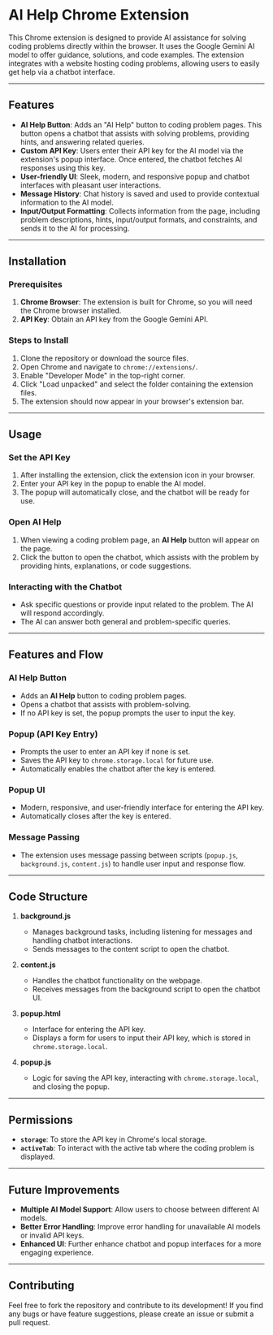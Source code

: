 # AI Help Chrome Extension

This Chrome extension is designed to provide AI assistance for solving coding problems directly within the browser. It uses the Google Gemini AI model to offer guidance, solutions, and code examples. The extension integrates with a website hosting coding problems, allowing users to easily get help via a chatbot interface.

---

## Features

- **AI Help Button**: Adds an "AI Help" button to coding problem pages. This button opens a chatbot that assists with solving problems, providing hints, and answering related queries.
- **Custom API Key**: Users enter their API key for the AI model via the extension's popup interface. Once entered, the chatbot fetches AI responses using this key.
- **User-friendly UI**: Sleek, modern, and responsive popup and chatbot interfaces with pleasant user interactions.
- **Message History**: Chat history is saved and used to provide contextual information to the AI model.
- **Input/Output Formatting**: Collects information from the page, including problem descriptions, hints, input/output formats, and constraints, and sends it to the AI for processing.

---

## Installation

### Prerequisites

1. **Chrome Browser**: The extension is built for Chrome, so you will need the Chrome browser installed.
2. **API Key**: Obtain an API key from the Google Gemini API.

### Steps to Install

1. Clone the repository or download the source files.
2. Open Chrome and navigate to `chrome://extensions/`.
3. Enable "Developer Mode" in the top-right corner.
4. Click "Load unpacked" and select the folder containing the extension files.
5. The extension should now appear in your browser's extension bar.

---

## Usage

### Set the API Key

1. After installing the extension, click the extension icon in your browser.
2. Enter your API key in the popup to enable the AI model.
3. The popup will automatically close, and the chatbot will be ready for use.

### Open AI Help

1. When viewing a coding problem page, an **AI Help** button will appear on the page.
2. Click the button to open the chatbot, which assists with the problem by providing hints, explanations, or code suggestions.

### Interacting with the Chatbot

- Ask specific questions or provide input related to the problem. The AI will respond accordingly.
- The AI can answer both general and problem-specific queries.

---

## Features and Flow

### AI Help Button

- Adds an **AI Help** button to coding problem pages.
- Opens a chatbot that assists with problem-solving.
- If no API key is set, the popup prompts the user to input the key.

### Popup (API Key Entry)

- Prompts the user to enter an API key if none is set.
- Saves the API key to `chrome.storage.local` for future use.
- Automatically enables the chatbot after the key is entered.

### Popup UI

- Modern, responsive, and user-friendly interface for entering the API key.
- Automatically closes after the key is entered.

### Message Passing

- The extension uses message passing between scripts (`popup.js`, `background.js`, `content.js`) to handle user input and response flow.

---

## Code Structure

1. **background.js**
   - Manages background tasks, including listening for messages and handling chatbot interactions.
   - Sends messages to the content script to open the chatbot.

2. **content.js**
   - Handles the chatbot functionality on the webpage.
   - Receives messages from the background script to open the chatbot UI.

3. **popup.html**
   - Interface for entering the API key.
   - Displays a form for users to input their API key, which is stored in `chrome.storage.local`.

4. **popup.js**
   - Logic for saving the API key, interacting with `chrome.storage.local`, and closing the popup.

---

## Permissions

- **`storage`**: To store the API key in Chrome's local storage.
- **`activeTab`**: To interact with the active tab where the coding problem is displayed.

---

## Future Improvements

- **Multiple AI Model Support**: Allow users to choose between different AI models.
- **Better Error Handling**: Improve error handling for unavailable AI models or invalid API keys.
- **Enhanced UI**: Further enhance chatbot and popup interfaces for a more engaging experience.

---

## Contributing

Feel free to fork the repository and contribute to its development! If you find any bugs or have feature suggestions, please create an issue or submit a pull request.
